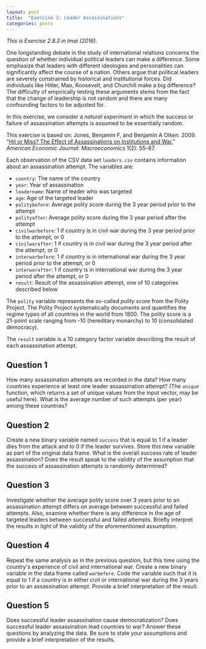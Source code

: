 ```yaml
---
layout: post
title:  "Exercise 3: Leader Assassinations"
categories: posts
---
```


*This is Exercise 2.8.3 in Imai (2016).*

One longstanding debate in the study of international relations
concerns the question of whether individual political leaders can make a difference.  Some emphasize that leaders with different ideologies and personalities can significantly affect the course of a nation. Others argue that political leaders are severely constrained by historical and institutional forces.  Did individuals like Hitler, Mao, Roosevelt, and Churchill make a big difference?  The difficulty of empirically testing these arguments stems from the fact that the change of leadership is not random and there are many confounding factors to be adjusted for.

In this exercise, we consider a *natural experiment* in which the
success or failure of assassination attempts is assumed to be
essentially random.

This exercise is based on:
Jones, Benjamin F, and Benjamin A Olken. 2009. “[Hit or Miss?
 The Effect of Assassinations on Institutions and
 War.](http://dx.doi.org/10.1257/mac.1.2.55)”
 *American Economic Journal: Macroeconomics* 1(2): 55–87.

Each observation of the CSV data set
`leaders.csv` contains information about an assassination
attempt.  The variables are:

- `country`: The name of the country
- `year`: Year of assassination
- `leadername`: Name of leader who was targeted
- `age`: Age of the targeted leader
- `politybefore`: Average polity score during the 3 year period prior to the attempt
- `polityafter`: Average polity score during the 3 year period after the attempt
- `civilwarbefore`: 1 if country is in civil war during the 3 year period prior to the attempt, or 0
- `civilwarafter`: 1 if country is in civil war during the 3 year period after the attempt, or 0
- `interwarbefore`: 1 if country is in international war during the 3 year period prior to the attempt, or 0
- `interwarafter`: 1 if country is in international war during the 3 year period after
the attempt, or 0
- `result`: Result of the assassination attempt, one of 10 categories described
below

The `polity` variable represents the so-called *polity score*
from the Polity Project.  The Polity Project systematically documents
and quantifies the regime types of all countries in the world from
1800.  The polity score is a 21-point scale ranging from -10
(hereditary monarchy) to 10 (consolidated democracy).  

The `result` variable is a 10 category factor variable describing
the result of each assassination attempt.

## Question 1

How many assassination attempts are recorded in the data?  How
many countries experience at least one leader assassination attempt?
(The `unique` function, which returns a set of unique values
from the input vector, may be useful here).  What is the average
number of such attempts (per year) among these countries?


## Question 2

Create a new binary variable named `success` that is equal
to 1 if a leader dies from the attack and to 0 if the leader
survives.  Store this new variable as part of the original data
frame.  What is the overall success rate of leader assassination?
Does the result speak to the validity of the assumption that the
success of assassination attempts is randomly determined?

## Question 3

Investigate whether the average polity score over 3 years prior
  to an assassination attempt differs on average between successful
  and failed attempts.  Also, examine whether there is any difference
  in the age of targeted leaders between successful and failed
  attempts.  Briefly interpret the results in light of the validity of
  the aforementioned assumption.

## Question 4

Repeat the same analysis as in the previous question, but this
  time using the country's experience of civil and international war.
  Create a new binary variable in the data frame called
  `warbefore`.  Code the variable such that it is equal to 1 if
  a country is in either civil or international war during the 3 years
  prior to an assassination attempt.  Provide a brief interpretation
  of the result.


## Question 5

Does successful leader assassination cause democratization?
  Does successful leader assassination lead countries to war?  Answer
  these questions by analyzing the data.  Be sure to state your
  assumptions and provide a brief interpretation of the results.
